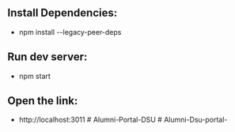 ## Install Dependencies:

- npm install --legacy-peer-deps

## Run dev server:

- npm start

## Open the link:

- http://localhost:3011
#   A l u m n i - P o r t a l - D S U  
 #   A l u m n i - D s u - p o r t a l -  
 